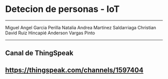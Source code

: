 # Detecion de personas - IoT
_______________________________________
  Miguel Angel Garcia Perilla
  Natalia Andrea Martínez Saldarriaga
  Christian David Ruiz Hincapié
  Anderson Vargas Pinto
_______________________________________

## Canal de ThingSpeak

## https://thingspeak.com/channels/1597404
